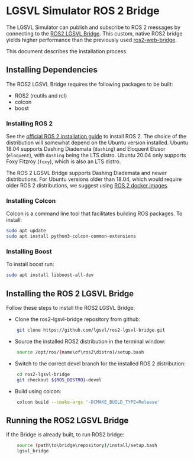 # LGSVL Simulator ROS 2 Bridge

The LGSVL Simulator can publish and subscribe to ROS 2 messages by connecting to the [ROS2 LGSVL Bridge](https://github.com/lgsvl/ros2-lgsvl-bridge). This custom, native ROS2 bridge yields higher performance than the previously used [ros2-web-bridge](https://github.com/RobotWebTools/ros2-web-bridge).

This document describes the installation process.

## Installing Dependencies
The ROS2 LGSVL Bridge requires the following packages to be built:
- ROS2 (rcutils and rcl)
- colcon
- boost

### Installing ROS 2
See the [official ROS 2 installation guide](https://index.ros.org/doc/ros2/Installation/#installationguide) to install ROS 2. The choice of the distribution will somewhat depend on the Ubuntu version installed. Ubuntu 18.04 supports Dashing Diademata (`dashing`) and Eloquent Elusor (`eloquent`), with `dashing` being the LTS distro. Ubuntu 20.04 only supports Foxy Fitzroy (`foxy`), which is also an LTS distro.

The ROS 2 LGSVL Bridge supports Dashing Diademata and newer distributions. For Ubuntu versions older than 18.04, which would require older ROS 2 distributions, we suggest using [ROS 2 docker images](https://hub.docker.com/_/ros).

### Installing Colcon
Colcon is a command line tool that facilitates building ROS packages. To install:
```bash
sudo apt update
sudo apt install python3-colcon-common-extensions
```

### Installing Boost
To install boost run:
```bash
sudo apt install libboost-all-dev
```

## Installing the ROS 2 LGSVL Bridge
Follow these steps to install the ROS2 LGSVL Bridge:
- Clone the ros2-lgsvl-bridge repository from github:
```bash
    git clone https://github.com/lgsvl/ros2-lgsvl-bridge.git
```
- Source the installed ROS2 distribution in the terminal window:
```bash
    source /opt/ros/(name\of\ros2\distro)/setup.bash
```
- Switch to the correct devel branch for the installed ROS 2 distribution:
```bash
    cd ros2-lgsvl-bridge
    git checkout ${ROS_DISTRO}-devel
```
- Build using colcon:
```bash
    colcon build --cmake-args '-DCMAKE_BUILD_TYPE=Release'
```

## Running the ROS2 LGSVL Bridge
If the Bridge is already built, to run ROS2 bridge:
```bash
    source (path\to\bridge\repository)/install/setup.bash
    lgsvl_bridge
```
